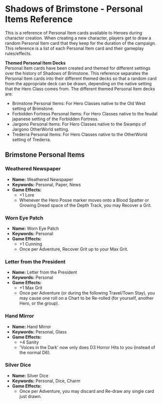 # Shadows of Brimstone - Personal Items Reference
This is a reference of Personal Item cards available to Heroes during character creation. When creating a new character, players get to draw a random Personal Item card that they keep for the duration of the campaign. This reference is a list of each Personal Item card and their gameplay rules/effects.  

**Themed Personal Item Decks**  
Personal Item cards have been created and themed for different settings over the history of Shadows of Brimstone. This reference separates the Personal Item cards into their different themed decks so that a random card from the appropriate deck can be drawn, depending on the native setting that the Hero Class comes from. The different themed Personal Item decks are:

- Brimstone Personal Items: For Hero Classes native to the Old West setting of Brimstone. 
- Forbidden Fortress Personal Items: For Hero Classes native to the feudal japanese setting of the Forbidden Fortress.
- Jargono Personal Items: For Hero Classes native to the Swamps of Jargono OtherWorld setting.
- Trederra Personal Items: For Hero Classes native to the OtherWorld setting of Trederra.

## Brimstone Personal Items

### Weathered Newspaper
- **Name:** Weathered Newspaper  
- **Keywords:** Personal, Paper, News  
- **Game Effects:**  
  - +1 Lore
  - Whenever the Hero Posse marker moves onto a Blood Spatter or Growing Dread space of the Depth Track, you may Recover a Grit.

### Worn Eye Patch
- **Name:** Worn Eye Patch 
- **Keywords:** Personal 
- **Game Effects:** 
  - +1 Cunning
  - Once per Adventure, Recover Grit up to your Max Grit.

### Letter from the President
- **Name:** Letter from the President  
- **Keywords:** Personal  
- **Game Effects:** 
  - +1 Max Grit
  - Once per Adventure (or during the following Travel/Town Stay), you may cause one roll on a Chart to be Re-rolled (for yourself, another Hero, or the group).

### Hand Mirror
- **Name:** Hand Mirror  
- **Keywords:** Personal, Glass  
- **Game Effects:** 
  - +4 Sanity
  - 'Voices in the Dark' now only does D3 Horror Hits to you (instead of the normal D6).

### Silver Dice
- **Name:** Silver Dice  
- **Keywords:** Personal, Dice, Charm  
- **Game Effects:** 
  - Once per Adventure, you may discard and Re-draw any single card just drawn.
